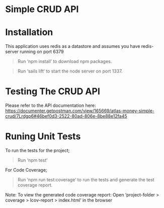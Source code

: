 # Simple CRUD API

Installation
==========================================

This application uses redis as a datastore and assumes you have redis-server running on port 6379

> Run ‘npm install’ to download npm packages.

> Run ‘sails lift‘ to start the node server on port 1337.


Testing The CRUD API
==========================================

Please refer to the API documentation here: https://documenter.getpostman.com/view/165669/atlas-money-simple-crud/7Lrdgp6#46bef0d3-2522-80ad-806e-8be88e12fa45


Runing Unit Tests
==========================================

To run the tests for the project;
> Run ‘npm test‘

For Code Coverage;
> Run ‘npm run test:coverage’ to run the tests and generate the test coverage report.

Note: To view the generated code coverage report:
Open ‘project-folder > coverage > lcov-report > index.html‘ in the browser

